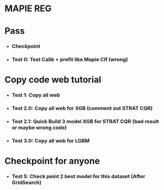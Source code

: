 # MAPIE REG
# Pass
- ### Checkpoint
- ### Test 0: Test Calib + prefit like Mapie Clf (wrong)

# Copy code web tutorial
- ### Test 1: Copy all web 
- ### Test 2.0: Copy all web for XGB (comment out STRAT CQR)
- ### Test 2.1: Quick Build 3 model XGB for STRAT CQR (bad result or maybe wrong code)
- ### Test 3.0: Copy all web for LGBM

# Checkpoint for anyone
- ### Test 5: Check point 2 best model for this dataset (After GridSearch)